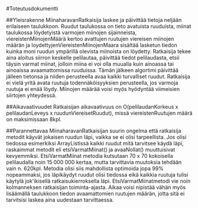 #Toteutusdokumentti

##Yleisrakenne 
MiinaharavanRatkaisija laskee ja päivittää tietoja neljään erilaiseen taulukkoon. Ruudut taulukossa on tieto avatuista ruuduista, miinat taulukossa löydetyistä varmojen miinojen sijainneista, viereistenMiinojenMäärä kertoo avattujen ruutujen viereisen miinojen määrän ja loydettyjenViereistenMiinojenMaara sisältää lasketun tiedon kuinka moni ruudun ympärillä olevista miinoista on löydetty.
Ratkaisija tekee aina aloitus siirron keskelle pelilautaa, päivittää tiedot pelilaudasta, etsii täysin varmat miinat, jolloin miina ei voi olla muualla kuin ainoassa tai ainoaissa avaamattomissa ruuduissa. Tämän jälkeen algortimi päivittää jälleen tietonsa ja niiden perusteella avaa kaikki turvalliset ruudut. Ratkaisija ei vielä yritä avata ruutuja todennäköisyyksien perusteella, jos varmoja ruutuja ei enää löydy. Miinojen määrää voisi myös hyödyntää viimeisien siirtojen yhteydessä.

##Aikavaativuudet
Ratkaisijan aikavaativuus on O(pelilaudanKorkeus x pelilaudanLeveys x ruudunViereisetRuudut), missä viereistenRuutujen määrä on maksimissaan 8kpl.

##Parannettavaa
MiinaharavanRatkaisijan suurin ongelma että ratkaisija metodit käyvät jokaisen ruudun läpi, vaikka se ei olisi tarpeellista. Jos olisi tiedossa esimerkiksi ArrayListissä kaikki ruudut mitä tarvitsee käydä läpi, raskaimmat metodit eli etsiVarmatMiinat() ja avaaNollat() muuttuisivat kevyemmiksi.
EtsiVarmatMiinat metodia kutsutaan 70 x 70 kokoisella pelilaudalla noin 15 000 000 kertaa, mutta tarvittavia muutoksia tehdään vain n. 620kpl. Metodia olisi siis mahdollista optimoida jopa 99% nopeammaksi, jos läpikäydyt ruudut olisi tiedossa eikä kaikkia ruutuja tulisi käytylä jok'ikisellä ratkaisukierroksella läpi. 
EtsiVarmatMiinatmetodi vie noin kolmanneksen ratkaisijan toiminta-ajasta. Aikaa voisi nipistää vähän myös lisäämällä taulukkoon tiedon avaamattomien ruutujen määrän, jotta sitä ei tarvitsisi laskea aina uudestaan tarvittaessa.

